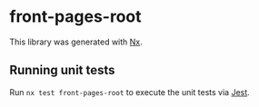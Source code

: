 # front-pages-root

This library was generated with [Nx](https://nx.dev).

## Running unit tests

Run `nx test front-pages-root` to execute the unit tests via [Jest](https://jestjs.io).
